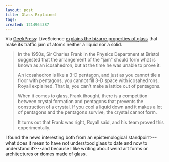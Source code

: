 ```yaml
---
layout: post
title: Glass Explained
tags: 
created: 1214964387
---
```

Via [GeekPress](http://www.geekpress.com/2008/06/metallic-glass-update_27.html):  LiveScience [explains the bizarre properties of glass](http://www.livescience.com/technology/080623-glass-wings.html) that make its traffic jam of atoms neither a liquid nor a solid.

>In the 1950s, Sir Charles Frank in the Physics Department at Bristol suggested that the arrangement of the "jam" should form what is known as an icosahedron, but at the time he was unable to prove it.<!--break-->
>
>An icosahedron is like a 3-D pentagon, and just as you cannot tile a floor with pentagons, you cannot fill 3-D space with icosahedrons, Royall explained. That is, you can't make a lattice out of pentagons.
>
>When it comes to glass, Frank thought, there is a competition between crystal formation and pentagons that prevents the construction of a crystal. If you cool a liquid down and it makes a lot of pentagons and the pentagons survive, the crystal cannot form.
>
>It turns out that Frank was right, Royall said, and his team proved this experimentally.

I found the news interesting both from an epistemological standpoint---what does it mean to have not understood glass to date and now to understand it?---and because I like writing about weird art forms or architectures or domes made  of glass.
